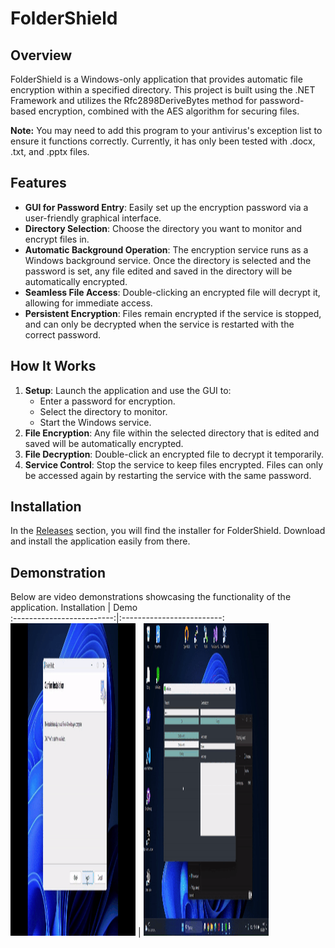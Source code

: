 # FolderShield

## Overview

FolderShield is a Windows-only application that provides automatic file encryption within a specified directory. This project is built using the .NET Framework and utilizes the Rfc2898DeriveBytes method for password-based encryption, combined with the AES algorithm for securing files.

**Note:** You may need to add this program to your antivirus's exception list to ensure it functions correctly. Currently, it has only been tested with .docx, .txt, and .pptx files.

## Features

- **GUI for Password Entry**: Easily set up the encryption password via a user-friendly graphical interface.
- **Directory Selection**: Choose the directory you want to monitor and encrypt files in.
- **Automatic Background Operation**: The encryption service runs as a Windows background service. Once the directory is selected and the password is set, any file edited and saved in the directory will be automatically encrypted.
- **Seamless File Access**: Double-clicking an encrypted file will decrypt it, allowing for immediate access.
- **Persistent Encryption**: Files remain encrypted if the service is stopped, and can only be decrypted when the service is restarted with the correct password.

## How It Works

1. **Setup**: Launch the application and use the GUI to:
   - Enter a password for encryption.
   - Select the directory to monitor.
   - Start the Windows service.
2. **File Encryption**: Any file within the selected directory that is edited and saved will be automatically encrypted.
3. **File Decryption**: Double-click an encrypted file to decrypt it temporarily.
4. **Service Control**: Stop the service to keep files encrypted. Files can only be accessed again by restarting the service with the same password.

## Installation

In the [Releases](https://github.com/KamilFicerman/FolderShield/releases/tag/v1.0.0) section, you will find the installer for FolderShield. Download and install the application easily from there.

## Demonstration

Below are video demonstrations showcasing the functionality of the application.
Installation            |  Demo                       
:-------------------------:|:-------------------------:
<img src="https://github.com/KamilFicerman/FolderShield/blob/master/gifs/installation.gif" width="200" height="500" />  |  <img src="https://github.com/KamilFicerman/FolderShield/blob/master/gifs/demonstration.gif" width="200" height="500" />
